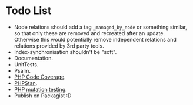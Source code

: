 # Todo List

- Node relations should add a tag `_managed_by_node` or something similar, so that only these are removed and
  recreated after an update.  
  Otherwise this would potentially remove independent relations and relations provided by 3rd party tools.
- Index-synchronisation shouldn't be "soft".
- Documentation.
- UnitTests.
- Psalm.
- [PHP Code Coverage](https://github.com/sebastianbergmann/php-code-coverage).
- [PHPStan](https://github.com/phpstan/phpstan).
- [PHP mutation testing](https://infection.github.io/).
- Publish on Packagist :D
